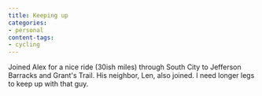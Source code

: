 ```yaml
---
title: Keeping up
categories:
- personal
content-tags:
- cycling
---
```


Joined Alex for a nice ride (30ish miles) through South City to Jefferson Barracks and Grant's Trail.  His neighbor, Len, also joined.  I need longer legs to keep up with that guy.
